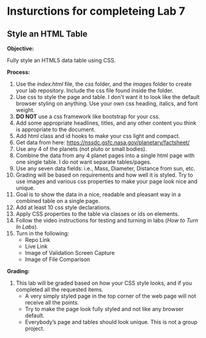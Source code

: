 # Insturctions for completeing Lab 7 
## Style an HTML Table

**Objective:**

Fully style an HTML5 data table using CSS.

**Process:**
1. Use the *index.html* file, the *css* folder, and the *images* folder to create your lab repository. Include the css file found inside the folder.
1. Use css to style the page and table. I don't want it to look like the default browser styling on anything. Use your own css heading, italics, and font weight. 
1. **DO NOT** use a css framework like bootstrap for your css. 
1. Add some appropriate headlines, titles, and any other content you think is appropriate to the document.
1. Add html class and id hooks to make your css light and compact. 
1. Get data from here: https://nssdc.gsfc.nasa.gov/planetary/factsheet/
1. Use any 4 of the planets (not pluto or small bodies).
1. Combine the data from any 4 planet pages into a single html page with one single table. I do not want separate tables/pages.
1. Use any seven data fields: i.e., Mass, Diameter, Distance from sun, etc.
1. Grading will be based on requirements and how well it is styled. Try to use images and various css properties to make your page look nice and unique.
1. Goal is to show the data in a nice, readable and pleasant way in a combined table on a single page.
1. Add at least 10 css style declarations.
1. Apply CSS properties to the table via classes or ids on elements.
1. Follow the video instructions for testing and turning in labs (*How to Turn In Labs*). 
1. Turn in the following:
    * Repo Link
    * Live Link
    * Image of Validation Screen Capture
    * Image of File Comparison
    
**Grading:**
1. This lab will be graded based on how your CSS style looks, and if you completed all the requested items.
    * A very simply styled page in the top corner of the web page will not receive all the points. 
    * Try to make the page look fully styled and not like any browser default. 
    * Everybody’s page and tables should look unique. This is not a group project.






